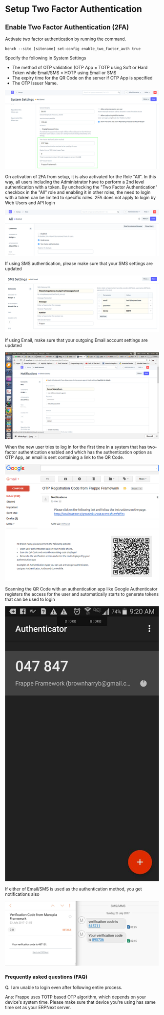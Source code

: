 
# Setup Two Factor Authentication


## Enable Two Factor Authentication (2FA)


Activate two factor authentication by running the command.


`bench --site [sitename] set-config enable_two_factor_auth true`


Specify the following in System Settings


* The method of OTP validation (OTP App = TOTP using Soft or Hard Token while Email/SMS = HOTP using Email or SMS
* The expiry time for the QR Code on the server if OTP App is specified
* The OTP Issuer Name.


![Enable Two Factor Auth](/files/twofactor-1.png)


On activation of 2FA from setup, it is also activated for the Role "All". In this way, all users including the Administrator have to perform a 2nd level authentication with a token. By unchecking the "Two Factor Authentication" checkbox in the "All" role and enabling it in other roles, the need to login with a token can be limited to specific roles. 2FA does not apply to login by Web Users and API login


![Role Enable Two Factor Auth](/files/twofactor-2.png)


If using SMS authentication, please make sure that your SMS settings are updated


![SMS Settings](/files/twofactor-3.png)


If using Email, make sure that your outgoing Email account settings are updated


![Email Settings](/files/twofactor-4.png)


When the new user tries to log in for the first time in a system that has two-factor authentication enabled and which has the authentication option as OTP App, an email is sent containing a link to the QR Code.


![Email Notify Two Factor](/files/twofactor-5.png)
![QR Code Page](/files/twofactor-6.png)


Scanning the QR Code with an authentication app like Google Authenticator registers the access for the user and automatically starts to generate tokens that can be used to login


![Two Factor Scan App](/files/twofactor_app.jpeg)


If either of Email/SMS is used as the authentication method, you get notifications also


![Email and SMS](/files/twofactor-8.png)


### Frequently asked questions (FAQ)


Q. I am unable to login even after following entire process. 


Ans: Frappe uses TOTP based OTP algorithm, which depends on your device's system time. Please make sure that device you're using has same time set as your ERPNext server. 


